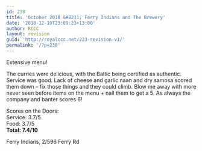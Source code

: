 ```yaml
---
id: 238
title: 'October 2018 &#8211; Ferry Indians and The Brewery'
date: '2018-12-19T23:09:23+13:00'
author: RCCC
layout: revision
guid: 'http://royalccc.net/223-revision-v1/'
permalink: '/?p=238'
---
```


Extensive menu!

The curries were delicious, with the Baltic being certified as authentic. Service was good. Lack of cheese and garlic naan and dry samosa scored them down – fix those things and they could climb. Blow me away with more never seen before items on the menu + nail them to get a 5. As always the company and banter scores 6!

Scores on the Doors:  
Service: 3.7/5  
Food: 3.7/5  
**Total: 7.4/10**

Ferry Indians, 2/596 Ferry Rd
